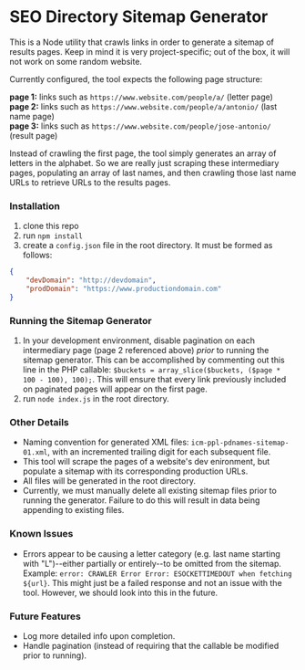 # SEO Directory Sitemap Generator

This is a Node utility that crawls links in order to generate a sitemap of results pages. Keep in mind it is very project-specific; out of the box, it will not work on some random website.

Currently configured, the tool expects the following page structure:

**page 1:** links such as `https://www.website.com/people/a/` (letter page)  
**page 2:** links such as `https://www.website.com/people/a/antonio/` (last name page)  
**page 3:** links such as `https://www.website.com/people/jose-antonio/` (result page)  

Instead of crawling the first page, the tool simply generates an array of letters in the alphabet. So we are really just scraping these intermediary pages, populating an array of last names, and then crawling those last name URLs to retrieve URLs to the results pages.

### Installation

1. clone this repo
2. run `npm install`
3. create a `config.json` file in the root directory. It must be formed as follows:

```json
{
    "devDomain": "http://devdomain",
    "prodDomain": "https://www.productiondomain.com"
}
```

### Running the Sitemap Generator

1. In your development environment, disable pagination on each intermediary page (page 2 referenced above) _prior_ to running the sitemap generator. This can be accomplished by commenting out this line in the PHP callable: `$buckets = array_slice($buckets, ($page * 100 - 100), 100);`. This will ensure that every link previously included on paginated pages will appear on the first page.
2. run `node index.js` in the root directory.

### Other Details

* Naming convention for generated XML files: `icm-ppl-pdnames-sitemap-01.xml`, with an incremented trailing digit for each subsequent file.
* This tool will scrape the pages of a website's dev enironment, but populate a sitemap with its corresponding production URLs.
* All files will be generated in the root directory.
* Currently, we must manually delete all existing sitemap files prior to running the generator. Failure to do this will result in data being appending to existing files.

### Known Issues

* Errors appear to be causing a letter category (e.g. last name starting with "L")--either partially or entirely--to be omitted from the sitemap. Example: `error: CRAWLER Error Error: ESOCKETTIMEDOUT when fetching ${url}`. This might just be a failed response and not an issue with the tool. However, we should look into this in the future.

### Future Features

* Log more detailed info upon completion.
* Handle pagination (instead of requiring that the callable be modified prior to running).
